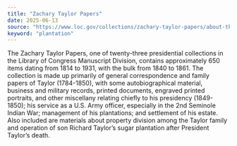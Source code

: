 ```yaml
---
title: "Zachary Taylor Papers"
date: 2025-06-13
source: "https://www.loc.gov/collections/zachary-taylor-papers/about-this-collection/"
keyword: "plantation"
---
```


The Zachary Taylor Papers, one of twenty-three presidential collections in the Library of Congress Manuscript Division, contains approximately 650 items dating from 1814 to 1931, with the bulk from 1840 to 1861. The collection is made up primarily of general correspondence and family papers of Taylor (1784-1850), with some autobiographical material, business and military records, printed documents, engraved printed portraits, and other miscellany relating chiefly to his presidency (1849-1850); his service as a U.S. Army officer, especially in the 2nd Seminole Indian War; management of his plantations; and settlement of his estate. Also included are materials about property division among the Taylor family and operation of son Richard Taylor&rsquo;s sugar plantation after President Taylor&rsquo;s death.

